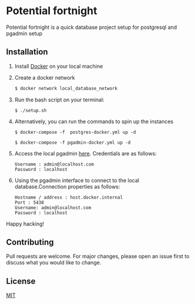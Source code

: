 # Potential fortnight

Potential fortnight is a quick database project setup for postgresql and pgadmin setup

## Installation

1. Install [Docker](https://www.docker.com/) on your local machine
2. Create a docker network
    ```bash
    $ docker network local_database_network
    ```
3. Run the bash script on your terminal:
    ```
    $ ./setup.sh
    ```
4. Alternatively, you can run the commands  to spin up the instances
    ```
   $ docker-compose -f  postgres-docker.yml up -d
    ```
    ```
   $ docker-compose -f pgadmin-docker.yml up -d
    ```
5. Access the local pgadmin [here](http://localhost:5050/). Credentials are as follows:
    ```
    Username : admin@localhost.com
    Password : localhost
    ```


6. Using the pgadmin interface to connect to the local database.Connection properties as follows:
    ```
    Hostname / address : host.docker.internal
    Port : 5438
    Username: admin@localhost.com
    Password : localhost
    ```
Happy hacking!

## Contributing
Pull requests are welcome. For major changes, please open an issue first to discuss what you would like to change.
 

## License
[MIT](https://choosealicense.com/licenses/mit/)